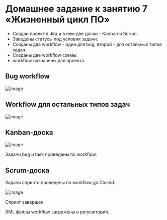# Домашнее задание к занятию 7 «Жизненный цикл ПО»

- Создан проект в Jira и в нем две доски - Kanban и Scrum.
- Заведены статусы под условия задачи.
- Созданы два workflow - один для bug, второй - для остальных типов задач.
- Созданы две workflow схемы.
- workflow назначены для проекта.

## Bug workflow


![image](https://github.com/user-attachments/assets/fb83eb01-6de4-4343-8682-597417c81008)


## Workflow для остальных типов задач

![image](https://github.com/user-attachments/assets/4298bfe6-2005-484a-b463-3e923076a08e)


## Kanban-доска

![image](https://github.com/user-attachments/assets/c051471b-33a2-4bb1-85b7-b7747adde36b)

Задачи bug и task проведены по workflow.

## Scrum-доска

Задачи спринта проведены по workflow до Closed.

![image](https://github.com/user-attachments/assets/3d1ec78e-79ea-4259-82fc-1f95b929ff12)

Спринт завершен.

XML файлы workflow загружены в репозиторий.

